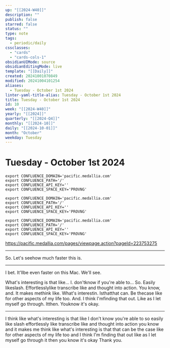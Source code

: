 ```yaml
---
up: "[[2024-W40]]"
description: ""
publish: false
starred: false
status: ""
type: note
tags:
  - periodic/daily
cssclasses:
  - "cards"
  - "cards-cols-1"
obsidianUIMode: source
obsidianEditingMode: live
template: "[[Daily]]"
created: 20241001070849
modified: 20241004101254
aliases:
  - Tuesday - October 1st 2024
linter-yaml-title-alias: Tuesday - October 1st 2024
title: Tuesday - October 1st 2024
id: 10
week: "[[2024-W40]]"
yearly: "[[2024]]"
quarterly: "[[2024-Q4]]"
monthly: "[[2024-10]]"
daily: "[[2024-10-01]]"
month: "October"
weekday: Tuesday
---
```


# Tuesday - October 1st 2024

```
export CONFLUENCE_DOMAIN='pacific.medallia.com'
export CONFLUENCE_PATH='/'
export CONFLUENCE_API_KEY=''
export CONFLUENCE_SPACE_KEY='PROVNG'
```

```
export CONFLUENCE_DOMAIN='pacific.medallia.com'
export CONFLUENCE_PATH='/'
export CONFLUENCE_API_KEY=''
export CONFLUENCE_SPACE_KEY='PROVNG'
```

```
export CONFLUENCE_DOMAIN='pacific.medallia.com'
export CONFLUENCE_PATH='/'
export CONFLUENCE_API_KEY=''
export CONFLUENCE_SPACE_KEY='PROVNG'
```

https://pacific.medallia.com/pages/viewpage.action?pageId=223753275

---


So. Let's seehow much faster this is.


---


I bet. It'llbe even faster on this Mac. We'll see.



What's interesting is that like… I. don'tknow if you're able to… So. Easily likeslash. Effortlesslylike transcribe like and thought into action. You know, and. It makes methink like. What's interestin. Isthatthat can. Be thecase like for other aspects of my life too. And. I think I'mfinding that out. Like as I let myself go through. Itthen. Youknow it's okay.

---


I think like what's interesting is that like I don't know you're able to so easily like slash effortlessly like transcribe like and thought into action you know and it makes me think like what's interesting is that that can be the case like for other aspects of my life too and I think I'm finding that out like as I let myself go through it then you know it's okay Thank you.
